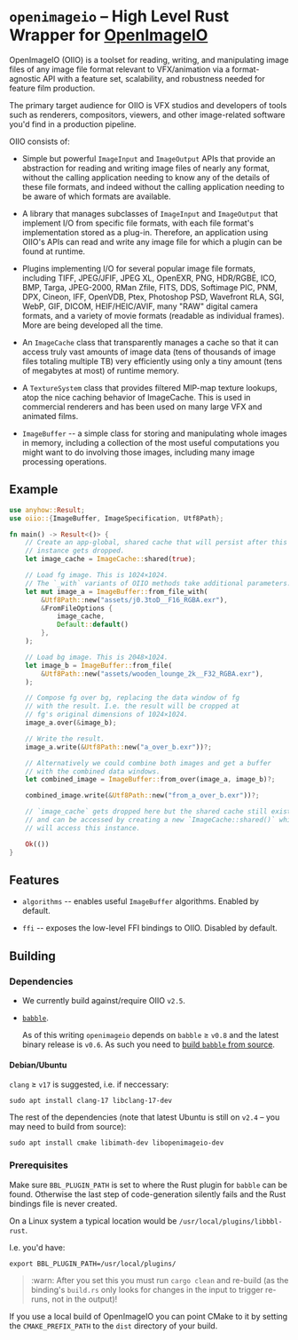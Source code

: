 # `openimageio` – High Level Rust Wrapper for [OpenImageIO](https://github.com/AcademySoftwareFoundation/OpenImageIO)

OpenImageIO (OIIO) is a toolset for reading, writing, and manipulating image
files of any image file format relevant to VFX/animation via a format-agnostic
API with a feature set, scalability, and robustness needed for feature film
production.

The primary target audience for OIIO is VFX studios and developers of tools
such as renderers, compositors, viewers, and other image-related software you'd
find in a production pipeline.

OIIO consists of:

* Simple but powerful `ImageInput` and `ImageOutput` APIs that provide an
  abstraction for reading and writing image files of nearly any format, without
  the calling application needing to know any of the details of these file
  formats, and indeed without the calling application needing to be aware of
  which formats are available.

* A library that manages subclasses of `ImageInput` and `ImageOutput` that
  implement I/O from specific file formats, with each file format's
  implementation stored as a plug-in. Therefore, an application using OIIO's
  APIs can read and write any image file for which a plugin can be found at
  runtime.

* Plugins implementing I/O for several popular image file formats, including
  TIFF, JPEG/JFIF, JPEG XL, OpenEXR, PNG, HDR/RGBE, ICO, BMP, Targa, JPEG-2000,
  RMan Zfile, FITS, DDS, Softimage PIC, PNM, DPX, Cineon, IFF, OpenVDB, Ptex,
  Photoshop PSD, Wavefront RLA, SGI, WebP, GIF, DICOM, HEIF/HEIC/AVIF, many
  "RAW" digital camera formats, and a variety of movie formats (readable as
  individual frames). More are being developed all the time.

* An `ImageCache` class that transparently manages a cache so that it can
  access truly vast amounts of image data (tens of thousands of image files
  totaling multiple TB) very efficiently using only a tiny amount (tens of
  megabytes at most) of runtime memory.

* A `TextureSystem` class that provides filtered MIP-map texture lookups, atop
  the nice caching behavior of ImageCache. This is used in commercial renderers
  and has been used on many large VFX and animated films.

* `ImageBuffer` -- a simple class for storing and manipulating whole images in
  memory, including a collection of the most useful computations you might want
  to do involving those images, including many image processing operations.

## Example

```rust
use anyhow::Result;
use oiio::{ImageBuffer, ImageSpecification, Utf8Path};

fn main() -> Result<()> {
    // Create an app-global, shared cache that will persist after this
    // instance gets dropped.
    let image_cache = ImageCache::shared(true);

    // Load fg image. This is 1024×1024.
    // The `_with` variants of OIIO methods take additional parameters.
    let mut image_a = ImageBuffer::from_file_with(
        &Utf8Path::new("assets/j0.3toD__F16_RGBA.exr"),
        &FromFileOptions {
            image_cache,
            Default::default()
        },
    );

    // Load bg image. This is 2048×1024.
    let image_b = ImageBuffer::from_file(
        &Utf8Path::new("assets/wooden_lounge_2k__F32_RGBA.exr"),
    );

    // Compose fg over bg, replacing the data window of fg
    // with the result. I.e. the result will be cropped at
    // fg's original dimensions of 1024×1024.
    image_a.over(&image_b);

    // Write the result.
    image_a.write(&Utf8Path::new("a_over_b.exr"))?;

    // Alternatively we could combine both images and get a buffer
    // with the combined data windows.
    let combined_image = ImageBuffer::from_over(image_a, image_b)?;

    combined_image.write(&Utf8Path::new("from_a_over_b.exr"))?;

    // `image_cache` gets dropped here but the shared cache still exists
    // and can be accessed by creating a new `ImageCache::shared()` which
    // will access this instance.

    Ok(())
}
```

## Features

* `algorithms` -- enables useful `ImageBuffer` algorithms. Enabled by default.

* `ffi` -- exposes the low-level FFI bindings to OIIO. Disabled by default.

## Building

### Dependencies

* We currently build against/require OIIO `v2.5`.

* [`babble`](https://github.com/anderslanglands/babble).

  As of this writing `openimageio` depends on `babble` ≥ `v0.8` and the
  latest binary release is `v0.6`. As such you need to
  [build `babble` from source](https://github.com/anderslanglands/babble?tab=readme-ov-file#building-babble-from-source).

#### Debian/Ubuntu

`clang` ≥ `v17` is suggested, i.e. if neccessary:

```
sudo apt install clang-17 libclang-17-dev
```

The rest of the dependencies (note that latest Ubuntu is still on `v2.4` – you
may need to build from source):

```
sudo apt install cmake libimath-dev libopenimageio-dev
```

### Prerequisites

Make sure `BBL_PLUGIN_PATH` is set to where the Rust plugin for `babble` can be
found.
Otherwise the last step of code-generation silently fails and the Rust bindings
file is never created.

On a Linux system a typical location would be `/usr/local/plugins/libbbl-rust`.

I.e. you'd have:

```shell
export BBL_PLUGIN_PATH=/usr/local/plugins/
```

> :warn: After you set this you must run `cargo clean` and re-build (as the binding's
> `build.rs` only looks for changes in the input to trigger re-runs, not in the
> output)!

If you use a local build of OpenImageIO you can point CMake to it by setting
the `CMAKE_PREFIX_PATH` to the `dist` directory of your build.
